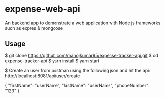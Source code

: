 # expense-web-api
An backend app to demonstrate a web application with Node js frameworks such as expres & mongoose

## Usage

$ git clone https://github.com/manojkumar95/expense-tracker-api.git
$ cd expense-tracker-api
$ yarn install
$ yarn start

$ Create an user from postman using the following json and hit the api: http://localhost:8081/api/user/create

{
    "firstName": "userName",
    "lastName": "userName",
    "phoneNumber": "123"
}
```
